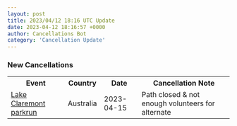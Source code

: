 ```yaml
---
layout: post
title: 2023/04/12 18:16 UTC Update
date: 2023-04-12 18:16:57 +0000
author: Cancellations Bot
category: 'Cancellation Update'
---
```


<h3>New Cancellations</h3>
<div class='hscrollable'>
<table style='width: 100%'>
    <tr>
        <th>Event</th>
        <th>Country</th>
        <th>Date</th>
        <th>Cancellation Note</th>
    </tr>
    <tr>
        <td><a href="https://www.parkrun.com.au/lakeclaremont">Lake Claremont parkrun</a></td>
        <td>Australia</td>
        <td>2023-04-15</td>
        <td>Path closed & not enough volunteers for alternate</td>
    </tr>
</table>
</div>
